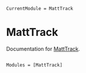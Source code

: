 ```@meta
CurrentModule = MattTrack
```

# MattTrack

Documentation for [MattTrack](https://github.com/mattsignorelli/MattTrack.jl).

```@index
```

```@autodocs
Modules = [MattTrack]
```
